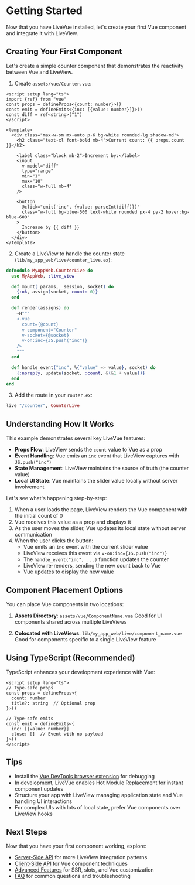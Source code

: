 # Getting Started

Now that you have LiveVue installed, let's create your first Vue component and integrate it with LiveView.

## Creating Your First Component

Let's create a simple counter component that demonstrates the reactivity between Vue and LiveView.

1. Create `assets/vue/Counter.vue`:

```vue
<script setup lang="ts">
import {ref} from "vue"
const props = defineProps<{count: number}>()
const emit = defineEmits<{inc: [{value: number}]}>()
const diff = ref<string>("1")
</script>

<template>
  <div class="max-w-sm mx-auto p-6 bg-white rounded-lg shadow-md">
    <h2 class="text-xl font-bold mb-4">Current count: {{ props.count }}</h2>

    <label class="block mb-2">Increment by:</label>
    <input
      v-model="diff"
      type="range"
      min="1"
      max="10"
      class="w-full mb-4"
    />

    <button
      @click="emit('inc', {value: parseInt(diff)})"
      class="w-full bg-blue-500 text-white rounded px-4 py-2 hover:bg-blue-600"
    >
      Increase by {{ diff }}
    </button>
  </div>
</template>
```

2. Create a LiveView to handle the counter state (`lib/my_app_web/live/counter_live.ex`):

```elixir
defmodule MyAppWeb.CounterLive do
  use MyAppWeb, :live_view

  def mount(_params, _session, socket) do
    {:ok, assign(socket, count: 0)}
  end

  def render(assigns) do
    ~H"""
    <.vue
      count={@count}
      v-component="Counter"
      v-socket={@socket}
      v-on:inc={JS.push("inc")}
    />
    """
  end

  def handle_event("inc", %{"value" => value}, socket) do
    {:noreply, update(socket, :count, &(&1 + value))}
  end
end
```

3. Add the route in your `router.ex`:

```elixir
live "/counter", CounterLive
```

## Understanding How It Works

This example demonstrates several key LiveVue features:

- **Props Flow**: LiveView sends the `count` value to Vue as a prop
- **Event Handling**: Vue emits an `inc` event that LiveView captures with `JS.push("inc")`
- **State Management**: LiveView maintains the source of truth (the counter value)
- **Local UI State**: Vue maintains the slider value locally without server involvement

Let's see what's happening step-by-step:

1. When a user loads the page, LiveView renders the Vue component with the initial count of 0
2. Vue receives this value as a prop and displays it
3. As the user moves the slider, Vue updates its local state without server communication
4. When the user clicks the button:
   - Vue emits an `inc` event with the current slider value
   - LiveView receives this event via `v-on:inc={JS.push("inc")}`
   - The `handle_event("inc", ...)` function updates the counter
   - LiveView re-renders, sending the new count back to Vue
   - Vue updates to display the new value

## Component Placement Options

You can place Vue components in two locations:

1. **Assets Directory**: `assets/vue/ComponentName.vue`
   Good for UI components shared across multiple LiveViews

2. **Colocated with LiveViews**: `lib/my_app_web/live/component_name.vue`
   Good for components specific to a single LiveView feature

## Using TypeScript (Recommended)

TypeScript enhances your development experience with Vue:

```vue
<script setup lang="ts">
// Type-safe props
const props = defineProps<{
  count: number
  title?: string  // Optional prop
}>()

// Type-safe emits
const emit = defineEmits<{
  inc: [{value: number}]
  close: []  // Event with no payload
}>()
</script>
```

## Tips

- Install the [Vue DevTools browser extension](https://devtools.vuejs.org/guide/installation.html) for debugging
- In development, LiveVue enables Hot Module Replacement for instant component updates
- Structure your app with LiveView managing application state and Vue handling UI interactions
- For complex UIs with lots of local state, prefer Vue components over LiveView hooks

## Next Steps

Now that you have your first component working, explore:
- [Server-Side API](server_side_api.html) for more LiveView integration patterns
- [Client-Side API](client_side_api.html) for Vue component techniques
- [Advanced Features](advanced_features.html) for SSR, slots, and Vue customization
- [FAQ](faq.html) for common questions and troubleshooting